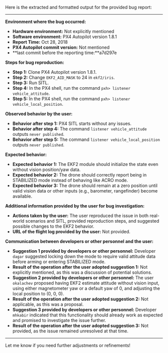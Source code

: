 Here is the extracted and formatted output for the provided bug report:

---

**Environment where the bug occurred:**

- **Hardware environment:** Not explicitly mentioned
- **Software environment:** PX4 Autopilot version 1.8.1
- **Report Time:** Oct 28, 2018
- **PX4 Autopilot commit version:** Not mentioned
- **last commit before the reporting time:**a7d297e

**Steps for bug reproduction:**

- **Step 1:** Clone PX4 Autopilot version 1.8.1.
- **Step 2:** Change `EKF2_AID_MASK` to 24 in `ekf2/iris`.
- **Step 3:** Run SITL.
- **Step 4:** In the PX4 shell, run the command `pxh> listener vehicle_attitude`.
- **Step 5:** In the PX4 shell, run the command `pxh> listener vehicle_local_position`.

**Observed behavior by the user:**

- **Behavior after step 1:** PX4 SITL starts without any issues.
- **Behavior after step 4:** The command `listener vehicle_attitude` outputs `never published`.
- **Behavior after step 5:** The command `listener vehicle_local_position` outputs `never published`.

**Expected behavior:**

- **Expected behavior 1:** The EKF2 module should initialize the state even without vision position/yaw data.
- **Expected behavior 2:** The drone should correctly report being in STABILIZED mode instead of behaving like ACRO mode.
- **Expected behavior 3:** The drone should remain at a zero position until valid vision data or other inputs (e.g., barometer, rangefinder) become available.

**Additional information provided by the user for bug investigation:**

- **Actions taken by the user:** The user reproduced the issue in both real-world scenarios and SITL, provided reproduction steps, and suggested possible changes to the EKF2 behavior.
- **URL of the flight log provided by the user:** Not provided.

**Communication between developers or other personnel and the user:**

- **Suggestion 1 provided by developers or other personnel:** Developer `dagar` suggested locking down the mode to require valid attitude data before arming or entering STABILIZED mode.
- **Result of the operation after the user adopted suggestion 1:** Not explicitly mentioned, as this was a discussion of potential solutions.
- **Suggestion 2 provided by developers or other personnel:** The user `okalachev` proposed having EKF2 estimate attitude without vision input, using either magnetometer yaw or a default yaw of 0, and adjusting the local position to (0, 0, 0).
- **Result of the operation after the user adopted suggestion 2:** Not applicable, as this was a proposal.
- **Suggestion 3 provided by developers or other personnel:** Developer `mhkabir` indicated that this functionality should already work as expected and promised to investigate the issue further.
- **Result of the operation after the user adopted suggestion 3:** Not provided, as the issue remained unresolved at that time.

---

Let me know if you need further adjustments or refinements!
